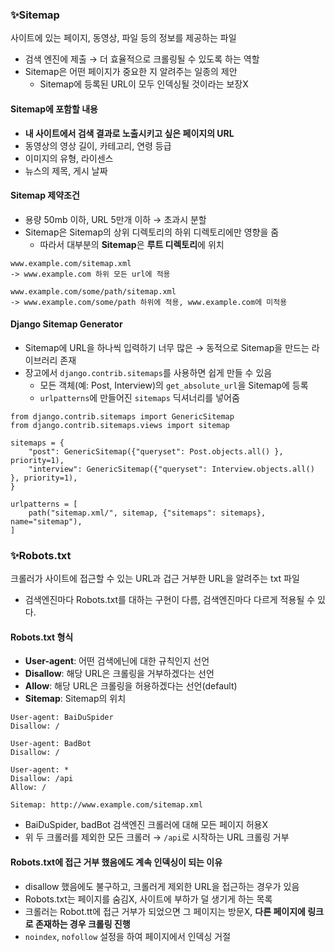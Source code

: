 ### ✨Sitemap
사이트에 있는 페이지, 동영상, 파일 등의 정보를 제공하는 파일
- 검색 엔진에 제출 → 더 효율적으로 크롤링될 수 있도록 하는 역할
- Sitemap은 어떤 페이지가 중요한 지 알려주는 일종의 제안
  - Sitemap에 등록된 URL이 모두 인덱싱될 것이라는 보장X

#### Sitemap에 포함할 내용
- **내 사이트에서 검색 결과로 노출시키고 싶은 페이지의 URL**
- 동영상의 영상 길이, 카테고리, 연령 등급
- 이미지의 유형, 라이센스
- 뉴스의 제목, 게시 날짜


#### Sitemap 제약조건
- 용량 50mb 이하, URL 5만개 이하 → 초과시 분할
- Sitemap은 Sitemap의 상위 디렉토리의 하위 디렉토리에만 영향을 줌
  - 따라서 대부분의 **Sitemap**은 **루트 디렉토리**에 위치
```
www.example.com/sitemap.xml
-> www.example.com 하위 모든 url에 적용

www.example.com/some/path/sitemap.xml
-> www.example.com/some/path 하위에 적용, www.example.com에 미적용
```
#### Django Sitemap Generator
- Sitemap에 URL을 하나씩 입력하기 너무 많은 → 동적으로 Sitemap을 만드는 라이브러리 존재
- 장고에서 ```django.contrib.sitemaps```를 사용하면 쉽게 만들 수 있음
  - 모든 객체(예: Post, Interview)의 ```get_absolute_url```을 Sitemap에 등록
  - ```urlpatterns```에 만들어진 ```sitemaps``` 딕셔너리를 넣어줌

```
from django.contrib.sitemaps import GenericSitemap
from django.contrib.sitemaps.views import sitemap

sitemaps = {
    "post": GenericSitemap({"queryset": Post.objects.all() }, priority=1),
    "interview": GenericSitemap({"queryset": Interview.objects.all() }, priority=1),
}

urlpatterns = [
    path("sitemap.xml/", sitemap, {"sitemaps": sitemaps}, name="sitemap"),
]
```

### ✨Robots.txt
크롤러가 사이트에 접근할 수 있는 URL과 겁근 거부한 URL을 알려주는 txt 파일
- 검색엔진마다 Robots.txt를 대하는 구현이 다름, 검색엔진마다 다르게 적용될 수 있다.

#### Robots.txt 형식
- **User-agent**: 어떤 검색에닌에 대한 규칙인지 선언
- **Disallow**: 해당 URL은 크롤링을 거부하겠다는 선언
- **Allow**: 해당 URL은 크롤링을 허용하겠다는 선언(default)
- **Sitemap**: Sitemap의 위치

```
User-agent: BaiDuSpider
Disallow: /

User-agent: BadBot
Disallow: /

User-agent: *
Disallow: /api
Allow: /

Sitemap: http://www.example.com/sitemap.xml
```
- BaiDuSpider, badBot 검색엔진 크롤러에 대해 모든 페이지 허용X
- 위 두 크롤러를 제외한 모든 크롤러 → ```/api```로 시작하는 URL 크롤링 거부

#### Robots.txt에 접근 거부 했음에도 계속 인덱싱이 되는 이유
- disallow 했음에도 불구하고, 크롤러게 제외한 URL을 접근하는 경우가 있음
- Robots.txt는 페이지를 숨김X, 사이트에 부하가 덜 생기게 하는 목록
- 크롤러는 Robot.tt에 접근 거부가 되었으면 그 페이지는 방문X, **다른 페이지에 링크로 존재하는 경우 크롤링 진행**
- ```noindex```, ```nofollow``` 설정을 하여 페이지에서 인덱싱 거절
